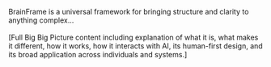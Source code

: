 BrainFrame is a universal framework for bringing structure and clarity
to anything complex\...\
\
\[Full Big Big Picture content including explanation of what it is, what
makes it different, how it works, how it interacts with AI, its
human-first design, and its broad application across individuals and
systems.\]
